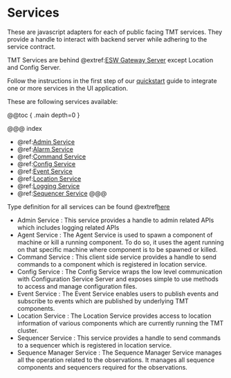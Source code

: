 # Services

These are javascript adapters for each of public facing TMT services. They provide a handle to interact with backend server while adhering to the service contract.

TMT Services are behind @extref:[ESW Gateway Server](esw:eswgateway/esw-gateway.html) except Location and Config Server.

Follow the instructions in the first step of our [quickstart](../common/getting-started.html) guide to integrate one or more services in the UI application.

These are following services available:

@@toc { .main depth=0 }

@@@ index

- @ref:[Admin Service](admin/admin-service.md)
- @ref:[Alarm Service](alarm/alarm-service.md)
- @ref:[Command Service](command/command-service.md)
- @ref:[Config Service](config/config-service.md)
- @ref:[Event Service](event/event-service.md)
- @ref:[Location Service](location/location-service.md)
- @ref:[Logging Service](logging-service/logging-service.md)
- @ref:[Sequencer Service](sequencer/sequencer-service.md)
@@@

Type definition for all services can be found @extref[here](ts-docs:modules/clients.html)

- Admin Service : This service provides a handle to admin related APIs which includes logging related APIs
- Agent Service : The Agent Service is used to spawn a component of machine or kill a running component. To do so, it uses the agent running on that specific machine where component is to be spawned or killed.
- Command Service : This client side service provides a handle to send commands to a component which is registered in location service.
- Config Service : The Config Service wraps the low level communication with Configuration Service Server and exposes simple to use methods to access and manage configuration files.
- Event Service : The Event Service enables users to publish events and subscribe to events which are published by underlying TMT components.
- Location Service : The Location Service provides access to location information of various components which are currently running the TMT cluster.
- Sequencer Service : This service provides a handle to send commands to a sequencer which is registered in location service.
- Sequence Manager Service : The Sequence Manager Service manages all the operation related to the observations. It manages all sequence components and sequencers required for the observations.
